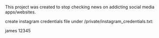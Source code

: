 This project was created to stop checking news on addicting social media apps/websites.

create instagram credentials file under /private/instagram_credentials.txt:

james
12345

